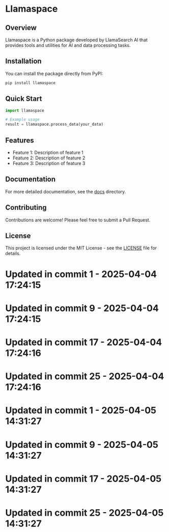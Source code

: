 # Llamaspace

## Overview

Llamaspace is a Python package developed by LlamaSearch AI that provides tools and utilities for AI and data processing tasks.

## Installation

You can install the package directly from PyPI:

```bash
pip install llamaspace
```

## Quick Start

```python
import llamaspace

# Example usage
result = llamaspace.process_data(your_data)
```

## Features

- Feature 1: Description of feature 1
- Feature 2: Description of feature 2
- Feature 3: Description of feature 3

## Documentation

For more detailed documentation, see the [docs](./docs) directory.

## Contributing

Contributions are welcome! Please feel free to submit a Pull Request.

## License

This project is licensed under the MIT License - see the [LICENSE](LICENSE) file for details.

# Updated in commit 1 - 2025-04-04 17:24:15

# Updated in commit 9 - 2025-04-04 17:24:15

# Updated in commit 17 - 2025-04-04 17:24:16

# Updated in commit 25 - 2025-04-04 17:24:16

# Updated in commit 1 - 2025-04-05 14:31:27

# Updated in commit 9 - 2025-04-05 14:31:27

# Updated in commit 17 - 2025-04-05 14:31:27

# Updated in commit 25 - 2025-04-05 14:31:27
